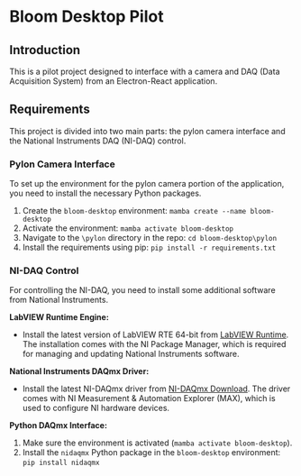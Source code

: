 # Bloom Desktop Pilot

## Introduction
This is a pilot project designed to interface with a camera and DAQ (Data Acquisition System) from an Electron-React application.

## Requirements
This project is divided into two main parts: the pylon camera interface and the National Instruments DAQ (NI-DAQ) control.

### Pylon Camera Interface
To set up the environment for the pylon camera portion of the application, you need to install the necessary Python packages.

1. Create the `bloom-desktop` environment: `mamba create --name bloom-desktop`
2. Activate the environment: `mamba activate bloom-desktop`
3. Navigate to the `\pylon` directory in the repo: `cd bloom-desktop\pylon`
4. Install the requirements using pip:
   `pip install -r requirements.txt`

### NI-DAQ Control
For controlling the NI-DAQ, you need to install some additional software from National Instruments.

**LabVIEW Runtime Engine:**
- Install the latest version of LabVIEW RTE 64-bit from [LabVIEW Runtime](https://www.ni.com/en-us/support/downloads/software-products/download.labview-runtime.html#484336). The installation comes with the NI Package Manager, which is required for managing and updating National Instruments software.

**National Instruments DAQmx Driver:**
- Install the latest NI-DAQmx driver from [NI-DAQmx Download](https://www.ni.com/en/support/downloads/drivers/download.ni-daq-mx.html#494676). The driver comes with NI Measurement & Automation Explorer (MAX), which is used to configure NI hardware devices.

**Python DAQmx Interface:**
1. Make sure the environment is activated (`mamba activate bloom-desktop`).
2. Install the `nidaqmx` Python package in the `bloom-desktop` environment:
`pip install nidaqmx`

